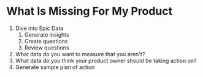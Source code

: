 # What Is Missing For My Product

1. Dive into Epic Data
    1. Generate insights
    2. Create questions
    3. Review questions
2. What data do you want to measure that you aren't?
3. What data do you think your product owner should be taking action on?
4. Generate sample plan of action